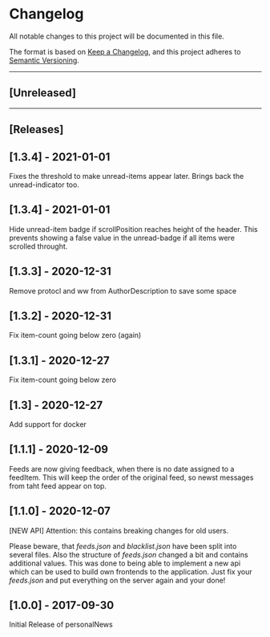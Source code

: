 # Changelog

All notable changes to this project will be documented in this file.

The format is based on [Keep a Changelog](https://keepachangelog.com/en/1.0.0/),
and this project adheres to [Semantic Versioning](https://semver.org/spec/v2.0.0.html).

---

## [Unreleased]

---

## [Releases]

## [1.3.4] - 2021-01-01

Fixes the threshold to make unread-items appear later. Brings back the unread-indicator too.

## [1.3.4] - 2021-01-01

Hide unread-item badge if scrollPosition reaches height of the header. This prevents showing a false value in the unread-badge if all items were scrolled throught.

## [1.3.3] - 2020-12-31

Remove protocl and ww from AuthorDescription to save some space

## [1.3.2] - 2020-12-31

Fix item-count going below zero (again)

## [1.3.1] - 2020-12-27

Fix item-count going below zero

## [1.3] - 2020-12-27

Add support for docker

## [1.1.1] - 2020-12-09

Feeds are now giving feedback, when there is no date assigned to a feedItem. This will keep the order of the original feed, so newst messages from taht feed appear on top.

## [1.1.0] - 2020-12-07

[NEW API]
Attention: this contains breaking changes for old users.

Please beware, that _feeds.json_ and _blacklist.json_ have been split into several files. Also the structure of _feeds.json_ changed a bit and contains additional values. This was done to being able to implement a new api which can be used to build own frontends to the application.
Just fix your _feeds.json_ and put everything on the server again and your done!

## [1.0.0] - 2017-09-30

Initial Release of personalNews
